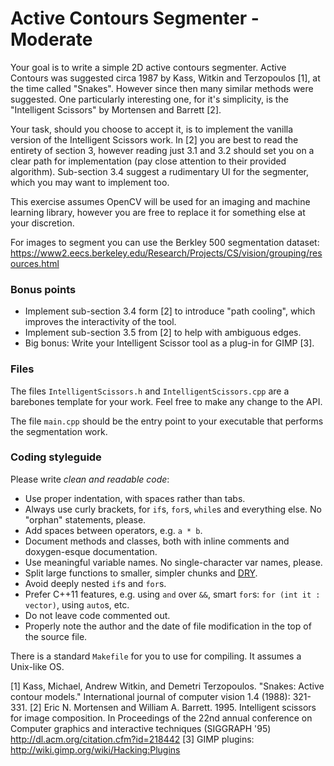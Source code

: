 # Active Contours Segmenter - Moderate

Your goal is to write a simple 2D active contours segmenter.
Active Contours was suggested circa 1987 by Kass, Witkin and Terzopoulos [1], at the time called "Snakes". However since then many similar methods were suggested. One particularly interesting one, for it's simplicity, is the "Intelligent Scissors" by Mortensen and Barrett [2].

Your task, should you choose to accept it, is to implement the vanilla version of the Intelligent Scissors work. 
In [2] you are best to read the entirety of section 3, however reading just 3.1 and 3.2 should set you on a clear path for implementation (pay close attention to their provided algorithm). Sub-section 3.4 suggest a rudimentary UI for the segmenter, which you may want to implement too.

This exercise assumes OpenCV will be used for an imaging and machine learning library, however you are free to replace it for something else at your discretion.

For images to segment you can use the Berkley 500 segmentation dataset: https://www2.eecs.berkeley.edu/Research/Projects/CS/vision/grouping/resources.html

### Bonus points
* Implement sub-section 3.4 form [2] to introduce "path cooling", which improves the interactivity of the tool.
* Implement sub-section 3.5 from [2] to help with ambiguous edges.
* Big bonus: Write your Intelligent Scissor tool as a plug-in for GIMP [3].

### Files
The files `IntelligentScissors.h` and `IntelligentScissors.cpp` are a barebones template for your work.
Feel free to make any change to the API.

The file `main.cpp` should be the entry point to your executable that performs the segmentation work.

### Coding styleguide
Please write *clean and readable code*:
* Use proper indentation, with spaces rather than tabs.
* Always use curly brackets, for `if`s, `for`s, `while`s and everything else. No "orphan" statements, please.
* Add spaces between operators, e.g. `a * b`.
* Document methods and classes, both with inline comments and doxygen-esque documentation.
* Use meaningful variable names. No single-character var names, please.
* Split large functions to smaller, simpler chunks and [DRY](https://en.wikipedia.org/wiki/Don%27t_repeat_yourself).
* Avoid deeply nested `if`s and `for`s.
* Prefer C++11 features, e.g. using `and` over `&&`, smart `for`s: `for (int it : vector)`, using `auto`s, etc. 
* Do not leave code commented out.
* Properly note the author and the date of file modification in the top of the source file.

There is a standard `Makefile` for you to use for compiling. It assumes a Unix-like OS.

[1] Kass, Michael, Andrew Witkin, and Demetri Terzopoulos. "Snakes: Active contour models." International journal of computer vision 1.4 (1988): 321-331.
[2] Eric N. Mortensen and William A. Barrett. 1995. Intelligent scissors for image composition. In Proceedings of the 22nd annual conference on Computer graphics and interactive techniques (SIGGRAPH '95) http://dl.acm.org/citation.cfm?id=218442
[3] GIMP plugins: http://wiki.gimp.org/wiki/Hacking:Plugins